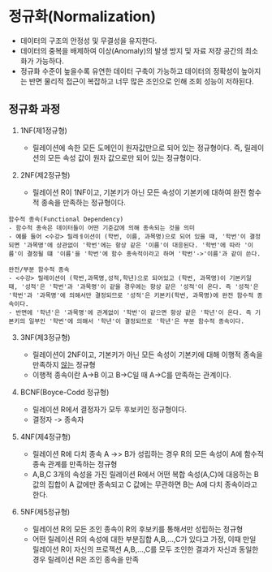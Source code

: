 # 정규화(Normalization)
- 데이터의 구조의 안정성 및 무결성을 유지한다.
- 데이터의 중복을 배제하여 이상(Anomaly)의 발생 방지 및 자료 저장 공간의 최소화가 가능하다.
- 정규화 수준이 높을수록 유연한 데이터 구축이 가능하고 데이터의 정확성이 높아지는 반면 물리적 접근이 복잡하고 너무 많은 조인으로 인해 조회 성능이 저하된다.

## 정규화 과정

1. 1NF(제1정규형)
    - 릴레이션에 속한 모든 도메인이 원자값만으로 되어 있는 정규형이다. 즉, 릴레이션의 모든 속성 값이 원자 값으로만 되어 있는 정규형이다.

2. 2NF(제2정규형)
    - 릴레이션 R이 1NF이고, 기본키가 아닌 모든 속성이 기본키에 대하여 완전 함수적 종속을 만족하는 정규형이다.

```
함수적 종속(Functional Dependency)
- 함수적 종속은 데이터들이 어떤 기준값에 의해 종속되는 것을 의미
- 예를 들어 <수강> 릴레ㅔ이션이 (학번, 이름, 과목명)으로 되어 있을 때, '학번'이 결정되면 '과목명'에 상관없이 '학번'에는 항상 같은 '이름'이 대응된다. '학번'에 따라 '이름'이 결정될 떄 '이름'을 '학번'에 함수 종속적이라고 하며 '학번'->'이름'과 같이 쓴다.
```
```
완전/부분 함수적 종속
- <수강> 릴레이션이 (학번,과목명,성적,학년)으로 되어있고 (학번, 과목명)이 기본키일 때, '성적'은 '학번'과 '과목명'이 같을 경우에는 항상 같은 '성적'이 온다. 즉 '성적'은 '학번'과 '과목명'에 의해서만 결정되므로 '성적'은 키본키(학번, 과목명)에 완전 함수적 종속이다.
- 반면에 '학년'은 '과목명'에 관계없이 '학번'이 같으면 항상 같은 '학년'이 온다. 즉 기본키의 일부인 '학번'에 의해서 '학년'이 결정되므로 '학년'은 부분 함수적 종속이다.
```

3. 3NF(제3정규형)
    - 릴레이션이 2NF이고, 기본키가 아닌 모든 속성이 기본키에 대해 이행적 종속을 만족하지 <u>않는</u> 정규형
    - 이행적 종속이란 A->B 이고 B->C일 때 A->C를 만족하는 관계이다.

4. BCNF(Boyce-Codd 정규형)
    - 릴레이션 R에서 결정자가 모두 후보키인 정규형이다.
    - 결정자 -> 종속자

5. 4NF(제4정규형)
    - 릴레이션 R에 다치 종속 A ->> B가 성립하는 경우 R의 모든 속성이 A에 함수적 종속 관계를 만족하는 정규형
    - A,B,C 3개의 속성을 가진 릴레이션 R에서 어떤 복합 속성(A,C)에 대응하는 B 값의 집합이 A 값에만 종속되고 C 값에는 무관하면 B는 A에 다치 종속이라고 한다.

6. 5NF(제5정규형)
    - 릴레이션 R의 모든 조인 종속이 R의 후보키를 통해서만 성립하는 정규형
    - 어떤 릴레이션 R의 속성에 대한 부분집합 A,B,...,C가 있다고 가정, 이때 만일 릴레이션 R이 자신의 프로젝션 A,B,...,C를 모두 조인한 결과가 자신과 동일한 경우 릴레이션 R은 조인 종속을 만족
